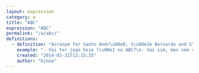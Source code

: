 ```yaml
---
layout: expression
category: a
title: "ABC"
expression: "ABC"
permalink: "/a/abc/"
definitions:
  - definition: "Acronym for Santo Andr\u00e9, S\u00e3o Bernardo and S\u00e3o Caetano. Three neighboring cities near S\u00e3o Paulo."
    example: "- Vai ter jogo hoje l\u00e1 no ABC?\n- Vai sim, mas nem vou poder ir poque vou viajar com a patroa."
    created: "2014-03-31T13:15:35"
    author: "kinow"
---
```


